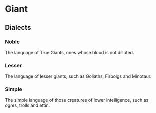 Giant
=====

Dialects
--------

### Noble

The language of True Giants, ones whose blood is not dilluted. 

### Lesser

The language of lesser giants, such as Goliaths, Firbolgs and Minotaur. 

### Simple

The simple language of those creatures of lower intelligence, such as ogres, trolls and ettin.

